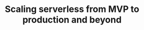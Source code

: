 ---
title: "Scaling serverless from MVP to production and beyond"
description: |
  We will walk you through a journey of developing a geo-challenge platform using serverless framework. 

  Why did we choose serverless? 

  "Because everyone is using it.." is the wrong answer! Because our target was to create a lean product, just to see how people would react to it. Our goal was to build it fast, before someone else builds something around the same idea, with minimum investments. And serverless ticked all these boxes!

  We developed for 3 weeks, we launched our mobile game and people loved it! (There were some proud moments where we saw some people near the train station playing it.) And we even sold the product to a team building company. 

  Challenges faced once the MVP becomes serious

  First, we had to make our serverless architecture stable, and automate the infrastructure. As many developers were working on it, we introduced CI/CD. We also needed to have a test environment and a production environment, and this concept is completely different for serverless.

  Our client then came up with requests for new features. We thus created new lambdas for each feature. After a while, we realised we just had a huge distributed monolith system.

  When we decided to sell the game again to a different client, we needed to go multi-tenant. How did we manage it? 
  One day we woke up to realisation that we had reached the limit of creating resources per stack on AWS! What? How come?

  Lessons we learned

  Serverless works great, but it needs a different mindset, discipline and a learning curve for the developers, and we will share our experience about the same.
speaker: Tristan Le Guillou
secondSpeaker: Aditi Phadke
bio: "Tristan is a consultant who works both as a full stack developer and as Product Owner. Agile enthusiast, he likes to apply the Lean and Agile principles on any of his missions. After starting his graduate program he tried to focus on delivering better product. To that end, he focused on quality by applying the ways of Software Craftsmanship, while keeping the best of Agile and Lean methodologies on his project"
image: /images/speakers/Tristan_Le_Guillou_(co_presenter).jpg
---